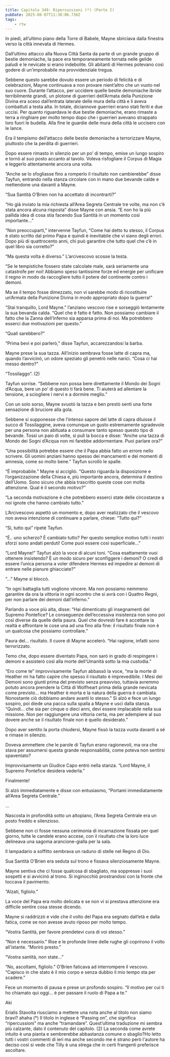 ```yaml
---
title: Capitolo 349: Ripercussioni (*) (Parte I)
pubDate: 2025-08-07T11:30:06.736Z
tags:
    - rtw
---
```











In piedi, all’ultimo piano della Torre di Babele, Mayne sbirciava dalla finestra verso la città innevata di Hermes.


Dall’ultimo attacco alla Nuova Città Santa da parte di un grande gruppo di bestie demoniache, la pace era temporaneamente tornata nelle gelide paludi e le nevicate si erano indebolite. Gli abitanti di Hermes potevano così godere di un’improbabile ma provvidenziale tregua.


Sebbene questo sarebbe dovuto essere un periodo di felicità e di celebrazioni, Mayne continuava a non provare nient’altro che un vuoto nel suo cuore. Durante l’attacco, per uccidere quelle bestie demoniache ibride terribilmente grandi, un plotone di guerrieri dell’Armata della Punizione Divina era sceso dall’entrata laterale delle mura della città e li aveva combattuti a testa alta. In totale, diciannove guerrieri erano stati feriti e due uccisi. Per quanto riguardava le due bestie demoniache, erano rimaste a terra a ringhiare per molto tempo dopo che i guerrieri avevano strappato loro fuori le budella. Alla fine le guardie delle mura della città le uccisero con le lance.


Era il tempismo dell’attacco delle bestie demoniache a terrorizzare Mayne, piuttosto che la perdita di guerrieri.


Dopo essere rimasto in silenzio per un po’ di tempo, emise un lungo sospiro e tornò al suo posto accanto al tavolo. Voleva risfogliare il Corpus di Magia e leggerlo attentamente ancora una volta.


“Anche se lo sfogliasse fino a romperlo il risultato non cambierebbe” disse Tayfun, entrando nella stanza circolare con in mano due bevande calde e mettendone una davanti a Mayne.


“Sua Santità O’Brien non ha accettato di incontrarti?”


“Ho già inviato la mia richiesta all’Area Segreta Centrale tre volte, ma non c’è stata ancora alcuna risposta” disse Mayne con ansia. “E non ho la più pallida idea di cosa stia facendo Sua Santità in un momento così importante…”


“Non preoccuparti,” intervenne Tayfun, “Come hai detto tu stesso, il Corpus è stato scritto dal primo Papa e quindi è inevitabile che vi siano degli errori. Dopo più di quattrocento anni, chi può garantire che tutto quel che c’è in quel libro sia corretto?”


“Ma questa volta è diverso.” L’arcivescovo scosse la testa.


“Se le tempistiche fossero state calcolate male, sarà seriamente una catastrofe per noi! Abbiamo speso tantissime forze ed energie per unificare il regno in modo da raccogliere tutto il potere del continente contro i demoni.


Ma se il tempo fosse dimezzato, non vi sarebbe modo di ricostituire un’Armata della Punizione Divina in modo appropriato dopo la guerra!”


“Stai tranquillo, Lord Mayne.” l’anziano vescovo rise e sorseggiò lentamente la sua bevanda calda. “Quel che è fatto è fatto. Non possiamo cambiare il fatto che la Zanna dell’Inferno sia apparsa prima di noi. Ma potrebbero esserci due motivazioni per questo.”


“Quali sarebbero?”


“Prima bevi e poi parlerò,” disse Tayfun, accarezzandosi la barba.


Mayne prese la sua tazza. All’inizio sembrava fosse latte di capra ma, quando l’avvicinò, un odore speziato gli penetrò nelle narici. “Cosa ci hai messo dentro?”


“Tossilaggo”. (2)


Tayfun sorrise. “Sebbene non possa bere direttamente il Mondo dei Sogni d’Acqua, bere un po’ di questo ti farà bene. Ti aiuterà ad allentare la tensione, a sciogliere i nervi e a dormire meglio.”






Con un solo sorso, Mayne svuotò la tazza e ben prestò sentì una forte sensazione di bruciore alla gola.


Sebbene si supponesse che l’intenso sapore del latte di capra diluisse il succo di Tossilaggine, aveva comunque un gusto estremamente sgradevole per una persona non abituata a consumare tanto spesso questo tipo di bevande. Tossì un paio di volte, si pulì la bocca e disse: “Anche una tazza di Mondo dei Sogni d’Acqua non mi farebbe addormentare. Puoi parlare ora?”


“Una possibilità potrebbe essere che il Papa abbia fatto un errore nello scrivere. Gli uomini anziani hanno spesso dei mancamenti e dei momenti di amnesia, come so molto bene.” Tayfun scrollò le spalle.


“È improbabile.” Mayne si accigliò. “Questo riguarda la disposizione e l’organizzazione della Chiesa e, più importante ancora, determina il destino dell’Uomo. Sono sicuro che abbia trascritto queste cose con molta attenzione. Qual è il secondo motivo?”


“La seconda motivazione è che potrebbero esserci state delle circostanze a noi ignote che hanno cambiato tutto.”


L’Arcivescovo aspettò un momento e, dopo aver realizzato che il vescovo non aveva intenzione di continuare a parlare, chiese: “Tutto qui?”


“Sì, tutto qui” ripeté Tayfun.


“È.. uno scherzo? È cambiato tutto? Per questo semplice motivo tutti i nostri sforzi sono andati perduti! Come puoi essere così superficiale…”


“Lord Mayne!” Tayfun alzò la voce di alcuni toni. “Cosa esattamente vuoi ottenere insistendo? È un modo sicuro per sconfiggere i demoni? O credi di essere l’unica persona a voler difendere Hermes ed impedire ai demoni di entrare nelle pianure ghiacciate?”


“…” Mayne si bloccò.


“In ogni battaglia tutti vogliono vincere. Ma non possiamo nemmeno garantire da ora la vittoria in ogni scontro che si avrà con i Quattro Regni, per non parlare dei demoni dall’inferno.”


Parlando a voce più alta, disse: “Hai dimenticato gli insegnamenti del Supremo Pontefice? Le conseguenze dell’eccessiva insistenza non sono poi così diverse da quelle della paura. Quel che dovresti fare è accettare la realtà e affrontare le cose una ad una fino alla fine: il risultato finale non è un qualcosa che possiamo controllare.”


Paura del… risultato. Il cuore di Mayne accelerò. “Hai ragione, infatti sono terrorizzato.


Temo che, dopo essere diventato Papa, non sarò in grado di respingere i demoni e assisterò così alla morte dell’Umanità sotto la mia custodia.”


“Ero come te” improvvisamente Tayfun abbassò la voce, “ma la morte di Heather mi ha fatto capire che spesso il risultato è imprevedibile. I Mesi dei Demoni sono giunti prima del previsto senza preavviso, tuttavia avremmo potuto ancora prendere la Città di Wolfheart prima della grande nevicata come previsto… ma Heather è morta e la natura della guerra è cambiata. Nonostante ciò dobbiamo andare avanti lo stesso.” Si alzò e fece un lungo sospiro, poi diede una pacca sulla spalla a Mayne e uscì dalla stanza. “Quindi… che sia per cinque o dieci anni, devi essere implacabile nella sua missione. Non per raggiungere una vittoria certa, ma per adempiere al suo dovere anche se il risultato finale non è quello desiderato.”


Dopo aver sentito la porta chiudersi, Mayne fissò la tazza vuota davanti a sé e rimase in silenzio.


Doveva ammettere che le parole di Tayfun erano ragionevoli, ma ora che stava per assumersi questa grande responsabilità, come poteva non sentirsi spaventato?


Improvvisamente un Giudice Capo entrò nella stanza. “Lord Mayne, il Supremo Pontefice desidera vederla.”


Finalmente!


Si alzò immediatamente e disse con entusiasmo, “Portami immediatamente all’Area Segreta Centrale.”


…


Nascosta in profondità sotto un altopiano, l’Area Segreta Centrale era un posto freddo e silenzioso.


Sebbene non ci fosse nessuna cerimonia di incarnazione fissata per quel giorno, tutte le candele erano accese, con il risultato che la loro luce delineava una sagoma arancione-gialla per la sala.


Il lampadario a soffitto sembrava un raduno di stelle nel Regno di Dio.


Sua Santità O’Brien era seduta sul trono e fissava silenziosamente Mayne.


Mayne sentiva che ci fosse qualcosa di sbagliato, ma soppresse i suoi sospetti e si avvicinò al trono. Si inginocchiò prostrandosi con la fronte che toccava il pavimento.


“Alzati, figliolo.”


La voce del Papa era molto delicata e se non vi si prestava attenzione era difficile sentire cosa stesse dicendo.


Mayne si raddrizzò e vide che il volto del Papa era segnato dall’età e dalla fatica, come se non avesse avuto riposo per molto tempo.










“Vostra Santità, per favore prendetevi cura di voi stesso.”


“Non è necessario.” Rise e le profonde linee delle rughe gli coprirono il volto all’istante. “Morirò presto.”


“Vostra santità, non state…”


“No, ascoltami, figliolo.” O’Brien faticava ad interrompere il vescovo. “Capisco in che stato è il mio corpo e senza dubbio il mio tempo sta per scadere.”


Fece un momento di pausa e prese un profondo sospiro. “Il motivo per cui ti ho chiamato qui oggi… è per passare il ruolo di Papa a te.”






Aki


 Erialis Stavolta riusciamo a mettere una nota anche al titolo non siamo bravi? ahaha (*) Il titolo in inglese è “Passing on”, che significa “ripercussioni” ma anche “tramandare”. Quest’ultima traduzione mi sembra più calzante, dato il contenuto del capitolo. (2) La seconda come avrete intuito è una pianta e sembrerebbe abbastanza comune o sbaglio?Ho letto tutti i vostri commenti di ieri ma anche secondo me è strano però l'autore ha deciso così si vede che Tilly è una strega che in certi frangenti preferisce ascoltare. 




                                


                                



